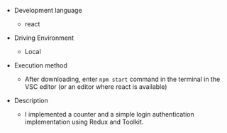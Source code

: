 * Development language
  * react

* Driving Environment
  * Local

* Execution method 
  - After downloading, enter `npm start` command in the terminal in the VSC editor (or an editor where react is available)

* Description 
  * I implemented a counter and a simple login authentication implementation using Redux and Toolkit.
